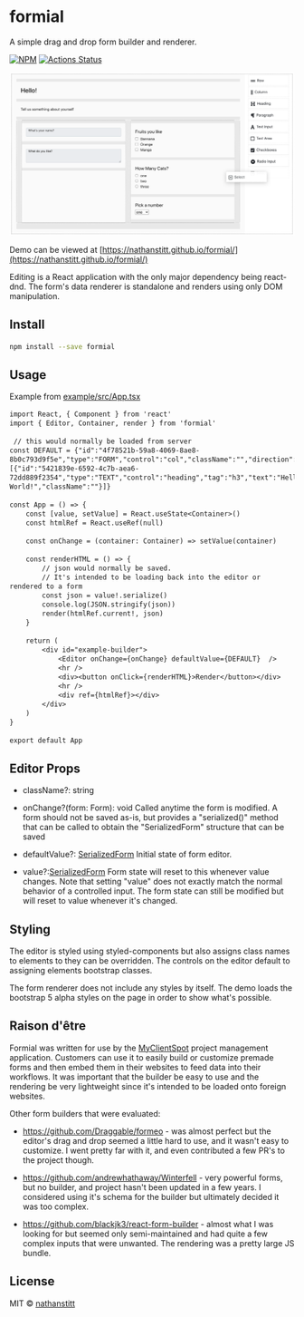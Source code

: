 # formial

A simple drag and drop form builder and renderer.

[![NPM](https://img.shields.io/npm/v/formial.svg)](https://www.npmjs.com/package/formial)
[![Actions Status](https://github.com/nathanstitt/formial/workflows/CI%20checks/badge.svg)](https://github.com/nathanstitt/formial/actions)

![Screenshot](screenshot.png "Screenshot of Editing Interface")

Demo can be viewed at [https://nathanstitt.github.io/formial/](https://nathanstitt.github.io/formial/)

Editing is a React application with the only major dependency being react-dnd.  The form's data
renderer is standalone and renders using only DOM manipulation.


## Install

```bash
npm install --save formial
```

## Usage

Example from [example/src/App.tsx](example/src/App.tsx)

```tsx
import React, { Component } from 'react'
import { Editor, Container, render } from 'formial'

 // this would normally be loaded from server
const DEFAULT = {"id":"4f78521b-59a8-4069-8ae8-8b0c793d9f5e","type":"FORM","control":"col","className":"","direction":"row","children":[{"id":"5421839e-6592-4c7b-aea6-72dd889f2354","type":"TEXT","control":"heading","tag":"h3","text":"Hello World!","className":""}]}

const App = () => {
    const [value, setValue] = React.useState<Container>()
    const htmlRef = React.useRef(null)

    const onChange = (container: Container) => setValue(container)

    const renderHTML = () => {
        // json would normally be saved.
        // It's intended to be loading back into the editor or rendered to a form
        const json = value!.serialize()
        console.log(JSON.stringify(json))
        render(htmlRef.current!, json)
    }

    return (
        <div id="example-builder">
            <Editor onChange={onChange} defaultValue={DEFAULT}  />
            <hr />
            <div><button onClick={renderHTML}>Render</button></div>
            <hr />
            <div ref={htmlRef}></div>
        </div>
    )
}

export default App

```

## Editor Props

* className?: string

* onChange?(form: Form): void
  Called anytime the form is modified.  A form should not be saved as-is, but provides a "serialized()" method that can be called to obtain the "SerializedForm" structure that can be saved

* defaultValue?: [SerializedForm](src/data.ts#L45)
  Initial state of form editor.

* value?:[SerializedForm](src/data.ts#L45)
  Form state will reset to this whenever value changes.  Note that setting "value" does
  not exactly match the normal behavior of a controlled input.  The form state can still be
  modified but will reset to value whenever it's changed.

## Styling

The editor is styled using styled-components but also assigns class names to elements to they can be overridden. The controls on the editor default to assigning elements bootstrap classes.

The form renderer does not include any styles by itself.  The demo loads the bootstrap 5 alpha styles on the page in order to show what's possible.

## Raison d'être

Formial was written for use by the [MyClientSpot](https://myclientspot.com/) project management application.  Customers can use it to easily build or customize premade forms and then embed them in their websites to feed data into their workflows.  It was important that the builder be easy to use and the rendering be very lightweight since it's intended to be loaded onto foreign websites.

Other form builders that were evaluated:

* https://github.com/Draggable/formeo - was almost perfect but the editor's drag and drop seemed a little hard to use, and it wasn't easy to customize.  I went pretty far with it, and even contributed a few PR's to the project though.

* https://github.com/andrewhathaway/Winterfell - very powerful forms, but no builder, and project hasn't been updated in a few years.  I considered using it's schema for the builder but ultimately decided it was too complex.

* https://github.com/blackjk3/react-form-builder - almost what I was looking for but seemed only semi-maintained and had quite a few complex inputs that were unwanted.  The rendering was a pretty large JS bundle.

## License

MIT © [nathanstitt](https://github.com/nathanstitt/formial)
